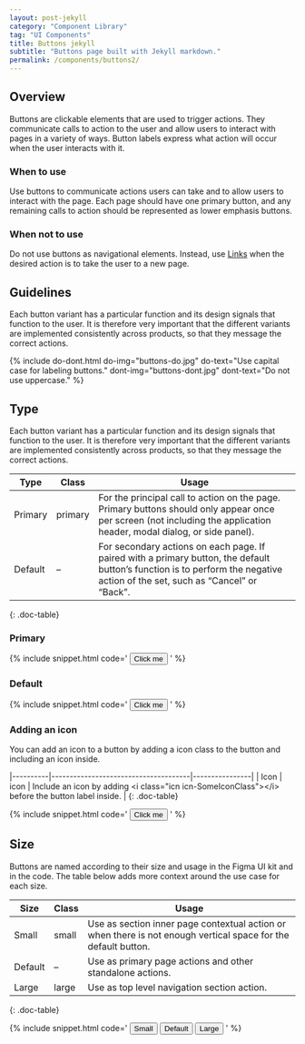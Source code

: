 ```yaml
---
layout: post-jekyll
category: "Component Library"
tag: "UI Components"
title: Buttons jekyll
subtitle: "Buttons page built with Jekyll markdown."
permalink: /components/buttons2/
---
```



## Overview

Buttons are clickable elements that are used to trigger actions. They communicate calls to action to the user and allow users to interact with pages in a variety of ways. Button labels express what action will occur when the user interacts with it.

### When to use

Use buttons to communicate actions users can take and to allow users to interact with the page. Each page should have one primary button, and any remaining calls to action should be represented as lower emphasis buttons.

### When not to use

Do not use buttons as navigational elements. Instead, use [Links](#) when the desired action is to take the user to a new page.



## Guidelines

Each button variant has a particular function and its design signals that function to the user. It is therefore very important that the different variants are implemented consistently across products, so that they message the correct actions.

{% include do-dont.html 
  do-img="buttons-do.jpg"
  do-text="Use capital case for labeling buttons."
  dont-img="buttons-dont.jpg"
  dont-text="Do not use uppercase."
%}


## Type

Each button variant has a particular function and its design signals that function to the user. It is therefore very important that the different variants are implemented consistently across products, so that they message the correct actions.


| Type     | Class                                | Usage          |
|----------|--------------------------------------|----------------|
| Primary  | <span class="snip">primary</span>    | For the principal call to action on the page. Primary buttons should only appear once per screen (not including the application header, modal dialog, or side panel). |
| Default  | –                                    | For secondary actions on each page. If paired with a primary button, the default button’s function is to perform the negative action of the set, such as “Cancel” or “Back”. |
{: .doc-table}

### Primary
{% include snippet.html code='
<button class="button primary" type="button">Click me</button>
' %}

### Default
{% include snippet.html code='
<button class="button" type="button">Click me</button>
' %}



### Adding an icon

You can add an icon to a button by adding a <span class="snip">icon</span> class to the button and including an icon inside.

|----------|--------------------------------------|----------------|
| Icon     | <span class="snip">icon</span>       | Include an icon by adding <span class="snip">&lt;i class=&quot;icn icn-SomeIconClass&quot;&gt;&lt;/i&gt;</span> before the button label inside. |
{: .doc-table}

{% include snippet.html code='
<button class="button icon" type="button">
  <i class="icn icn-Plus"></i>
  Click me
</button>
' %}


## Size

Buttons are named according to their size and usage in the Figma UI kit and in the code. The table below adds more context around the use case for each size.

| Size     | Class                                | Usage          |
|----------|--------------------------------------|----------------|
| Small    | <span class="snip">small</span>      | Use as section inner page contextual action or when there is not enough vertical space for the default button. |
| Default  | –                                    | Use as primary page actions and other standalone actions. |
| Large    | <span class="snip">large</span>      | Use as top level navigation section action. |
{: .doc-table}

{% include snippet.html code='
<button class="button small" type="button">Small</button>
<button class="button" type="button">Default</button>
<button class="button large" type="button">Large</button>
' %}
